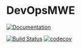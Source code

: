 # DevOpsMWE

[![Documentation](https://github.com/yourusername/yourrepo/actions/workflows/docs.yml/badge.svg)](https://yourusername.github.io/yourrepo/)

[![Build Status](https://github.com/MolecularTheoryGroup/DevOpsMWE.jl/actions/workflows/CI.yml/badge.svg?branch=main)](https://github.com/MolecularTheoryGroup/DevOpsMWE.jl/actions/workflows/CI.yml?query=branch%3Amain) [![codecov](https://codecov.io/gh/MolecularTheoryGroup/DevOpsMWE.jl/branch/main/graph/badge.svg)](https://codecov.io/gh/MolecularTheoryGroup/DevOpsMWE.jl)
